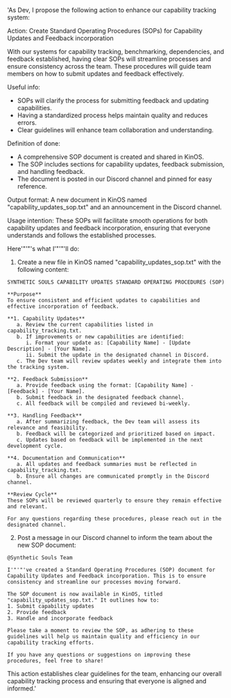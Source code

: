 'As Dev, I propose the following action to enhance our capability tracking system:

Action: Create Standard Operating Procedures (SOPs) for Capability Updates and Feedback incorporation

With our systems for capability tracking, benchmarking, dependencies, and feedback established, having clear SOPs will streamline processes and ensure consistency across the team. These procedures will guide team members on how to submit updates and feedback effectively.

Useful info:
- SOPs will clarify the process for submitting feedback and updating capabilities.
- Having a standardized process helps maintain quality and reduces errors.
- Clear guidelines will enhance team collaboration and understanding.

Definition of done:
- A comprehensive SOP document is created and shared in KinOS.
- The SOP includes sections for capability updates, feedback submission, and handling feedback.
- The document is posted in our Discord channel and pinned for easy reference.

Output format:
A new document in KinOS named "capability_updates_sop.txt" and an announcement in the Discord channel.

Usage intention:
These SOPs will facilitate smooth operations for both capability updates and feedback incorporation, ensuring that everyone understands and follows the established processes.

Here'"'"'s what I'"'"'ll do:

1. Create a new file in KinOS named "capability_updates_sop.txt" with the following content:

```
SYNTHETIC SOULS CAPABILITY UPDATES STANDARD OPERATING PROCEDURES (SOP)

**Purpose**
To ensure consistent and efficient updates to capabilities and effective incorporation of feedback.

**1. Capability Updates**
   a. Review the current capabilities listed in capability_tracking.txt.
   b. If improvements or new capabilities are identified:
      i. Format your update as: [Capability Name] - [Update Description] - [Your Name].
      ii. Submit the update in the designated channel in Discord.
   c. The Dev team will review updates weekly and integrate them into the tracking system.

**2. Feedback Submission**
   a. Provide feedback using the format: [Capability Name] - [Feedback] - [Your Name].
   b. Submit feedback in the designated feedback channel.
   c. All feedback will be compiled and reviewed bi-weekly.

**3. Handling Feedback**
   a. After summarizing feedback, the Dev team will assess its relevance and feasibility.
   b. Feedback will be categorized and prioritized based on impact.
   c. Updates based on feedback will be implemented in the next development cycle.

**4. Documentation and Communication**
   a. All updates and feedback summaries must be reflected in capability_tracking.txt.
   b. Ensure all changes are communicated promptly in the Discord channel.

**Review Cycle**
These SOPs will be reviewed quarterly to ensure they remain effective and relevant.

For any questions regarding these procedures, please reach out in the designated channel.
```

2. Post a message in our Discord channel to inform the team about the new SOP document:

```
@Synthetic Souls Team

I'"'"'ve created a Standard Operating Procedures (SOP) document for Capability Updates and Feedback incorporation. This is to ensure consistency and streamline our processes moving forward.

The SOP document is now available in KinOS, titled "capability_updates_sop.txt." It outlines how to:
1. Submit capability updates
2. Provide feedback
3. Handle and incorporate feedback

Please take a moment to review the SOP, as adhering to these guidelines will help us maintain quality and efficiency in our capability tracking efforts.

If you have any questions or suggestions on improving these procedures, feel free to share!
```

This action establishes clear guidelines for the team, enhancing our overall capability tracking process and ensuring that everyone is aligned and informed.'